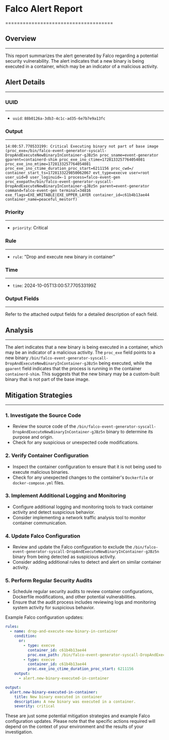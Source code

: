 # Falco Alert Report
=====================================

## Overview
-----------

This report summarizes the alert generated by Falco regarding a potential security vulnerability. The alert indicates that a new binary is being executed in a container, which may be an indicator of a malicious activity.

## Alert Details
-----------------

### UUID
--------

* `uuid`: `88b0126a-3db3-4c1c-ad35-6e7b7e9a13fc`

### Output
------------

```
14:00:57.770533199: Critical Executing binary not part of base image (proc_exe=/bin/falco-event-generator-syscall-DropAndExecuteNewBinaryInContainer-gJBz5n proc_sname=event-generator gparent=containerd-shim proc_exe_ino_ctime=1728133257764054081 proc_exe_ino_mtime=1728133257764054081 proc_exe_ino_ctime_duration_proc_start=6211156 proc_cwd=/ container_start_ts=1728133229850062067 evt_type=execve user=root user_uid=0 user_loginuid=-1 process=falco-event-gen proc_exepath=/bin/falco-event-generator-syscall-DropAndExecuteNewBinaryInContainer-gJBz5n parent=event-generator command=falco-event-gen terminal=34816 exe_flags=EXE_WRITABLE|EXE_UPPER_LAYER container_id=c61b4b13ae44 container_name=peaceful_mestorf)
```

### Priority
------------

* `priority`: Critical

### Rule
-------

* `rule`: "Drop and execute new binary in container"

### Time
-----

* `time`: 2024-10-05T13:00:57.770533199Z

### Output Fields
-----------------

Refer to the attached output fields for a detailed description of each field.

## Analysis
------------

The alert indicates that a new binary is being executed in a container, which may be an indicator of a malicious activity. The `proc_exe` field points to a new binary `/bin/falco-event-generator-syscall-DropAndExecuteNewBinaryInContainer-gJBz5n` being executed, while the `gparent` field indicates that the process is running in the container `containerd-shim`. This suggests that the new binary may be a custom-built binary that is not part of the base image.

## Mitigation Strategies
-----------------------

### 1. Investigate the Source Code

* Review the source code of the `/bin/falco-event-generator-syscall-DropAndExecuteNewBinaryInContainer-gJBz5n` binary to determine its purpose and origin.
* Check for any suspicious or unexpected code modifications.

### 2. Verify Container Configuration

* Inspect the container configuration to ensure that it is not being used to execute malicious binaries.
* Check for any unexpected changes to the container's `Dockerfile` or `docker-compose.yml` files.

### 3. Implement Additional Logging and Monitoring

* Configure additional logging and monitoring tools to track container activity and detect suspicious behavior.
* Consider implementing a network traffic analysis tool to monitor container communication.

### 4. Update Falco Configuration

* Review and update the Falco configuration to exclude the `/bin/falco-event-generator-syscall-DropAndExecuteNewBinaryInContainer-gJBz5n` binary from being detected as suspicious activity.
* Consider adding additional rules to detect and alert on similar container activity.

### 5. Perform Regular Security Audits

* Schedule regular security audits to review container configurations, Dockerfile modifications, and other potential vulnerabilities.
* Ensure that the audit process includes reviewing logs and monitoring system activity for suspicious behavior.

Example Falco configuration updates:

```yml
rules:
  - name: drop-and-execute-new-binary-in-container
    condition:
      or:
        - type: execve
          container_id: c61b4b13ae44
          proc.exe_path: /bin/falco-event-generator-syscall-DropAndExecuteNewBinaryInContainer-gJBz5n
        - type: execve
          container_id: c61b4b13ae44
          proc.exe_ino_ctime_duration_proc_start: 6211156
    output:
      - alert.new-binary-executed-in-container
```

```yml
output:
  alert.new-binary-executed-in-container:
    title: New binary executed in container
    description: A new binary was executed in a container.
    severity: critical
```
These are just some potential mitigation strategies and example Falco configuration updates. Please note that the specific actions required will depend on the context of your environment and the results of your investigation.

